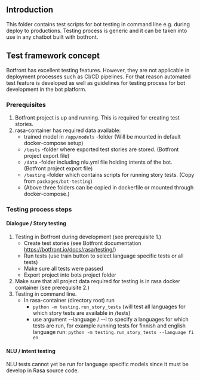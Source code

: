 ## Introduction 

This folder contains test scripts for bot testing in command line e.g. during deploy to productions. 
Testing process is generic and it can be taken into use in any chatbot built with botfront.

## Test framework concept
Botfront has excellent testing features. However, they are not applicable in deployment processes such as CI/CD pipelines. 
For that reason automated test feature is developed as well as guidelines for testing process for bot development 
in the bot platform.
 
### Prerequisites
1. Botfront project is up and running. This is required for creating test stories.
2. rasa-container has required data available:
    - trained model in `/app/models` -folder (Will be mounted in default docker-compose setup)
    - `/tests` -folder where exported test stories are stored. (Botfront project export file)
    - `/data` -folder including nlu.yml file holding intents of the bot. (Botfront project export file)
    - `/testing` -folder which contains scripts for running story tests. (Copy from `packages/bot-testing`)
    - (Above three folders can be copied in dockerfile or mounted through docker-compose.)

### Testing process steps

#### Dialogue / Story testing

1. Testing in Botfront during development (see prerequisite 1.)
    - Create test stories (see Botfront documentation https://botfront.io/docs/rasa/testing/)
    - Run tests (use train button to select language specific tests or all tests)
    - Make sure all tests were passed
    - Export project into bots project folder
2. Make sure that all project data required for testing is in rasa docker container (see prerequisite 2.)
3. Testing in command line.
    - In rasa-container (directory root) run
        - `python -m testing.run_story_tests` (will test all languages for which story tests are available in /tests)
        - use argument --language / --l to specify a languages for which tests are run, for example running tests for 
        finnish and english language run: `python -m testing.run_story_tests --language fi en`
        
#### NLU / intent testing

NLU tests cannot yet be run for language specific models since it must be develop in Rasa source code.
